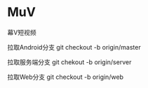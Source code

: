 # MuV
幕V短视频

拉取Android分支
git checkout -b origin/master

拉取服务端分支
git chekout -b origin/server

拉取Web分支
git checkout -b origin/web